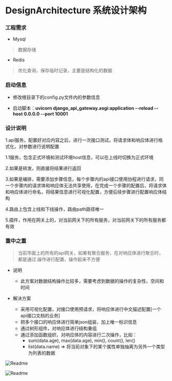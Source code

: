 # DesignArchitecture 系统设计架构

### 工程需求

* Mysql

> 数据存储

* Redis

> 优化查询，保存临时记录，主要是结构化的数据

### 启动信息

* 修改根目录下的config.py文件内的参数信息

* 启动脚本：**uvicorn django_api_gateway.asgi:application --reload --host 0.0.0.0 --port 10001**

### 设计说明

1.api服务，配置好对应内容之后，进行一次接口测试，将请求体和响应体进行格式化，对参数进行说明配置

1.1服务，包含正式环境和测试环境host信息，可以在上线时切换为正式环境

2.如果是转发，则直接将结果进行返回

3.如果是编排，需要添加步骤信息，每个步骤内的api接口使用协程进行请求，同一个步骤内的请求体和响应体无法共享使用，在完成一个步骤的配置后，将请求体和响应体进行命名，将结果信息进行可视化配置，方便后续步骤进行配置响应体结构

4.路由上包含上线和下线操作，路由path路径唯一

5.插件，作用在网关上的，对当前网关下的所有服务，对当前网关下的所有服务都有效

### 重中之重

> 当前市面上的所有的api网关，如果有聚合服务，在对响应体进行聚合时，都是通过.操作进行配置，操作起来不方便

* 说明
    * 此方案对数据结构操作比较多，需要考虑到数据的操作的复杂性，空间和时间

* 解决方案
    * 采用可视化配置，对接口使用预请求，将响应体进行中文描述配置[一个api接口文档的业务]
    * 把多个接口的响应体进行简单json组装，加上唯一标识信息
    * 通过树形组件，对响应体进行结构重组
    * 通过添加函数组织，对响应体的内容进行二次操作，比如：
        * sum(data.age), max(data.age), min(), count(), len()
        * list(data.name) => 将当前对象下的某个属性单独抽离为另外一个类型为列表的数据


![Readme](https://github.com/RYD-Gateway/DjangoApiGateway/blob/master/images/微信图片_20210602231736.png)

![Readme](https://github.com/RYD-Gateway/DjangoApiGateway/blob/master/images/微信截图_20210618191053.png)

